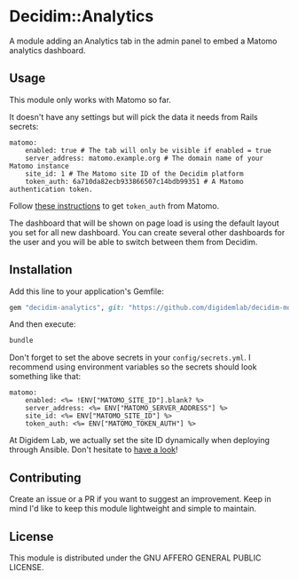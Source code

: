 # Decidim::Analytics

A module adding an Analytics tab in the admin panel to embed a Matomo analytics dashboard.
## Usage

This module only works with Matomo so far.

It doesn't have any settings but will pick the data it needs from Rails secrets:
```
matomo:
    enabled: true # The tab will only be visible if enabled = true
    server_address: matomo.example.org # The domain name of your Matomo instance
    site_id: 1 # The Matomo site ID of the Decidim platform
    token_auth: 6a710da82ecb933866507c14bdb99351 # A Matomo authentication token.
```

Follow [these instructions](https://matomo.org/docs/embed-matomo-reports/#embed-piwik-widgets-on-a-password-protected-or-private-page) to get `token_auth` from Matomo.

The dashboard that will be shown on page load is using the default layout you set for all new dashboard. You can create several other dashboards for the user and you will be able to switch between them from Decidim.
## Installation

Add this line to your application's Gemfile:

```ruby
gem "decidim-analytics", git: "https://github.com/digidemlab/decidim-module-analytics"
```

And then execute:

```bash
bundle
```

Don't forget to set the above secrets in your `config/secrets.yml`. I recommend using environment variables so the secrets should look something like that:

```
matomo:
    enabled: <%= !ENV["MATOMO_SITE_ID"].blank? %>
    server_address: <%= ENV["MATOMO_SERVER_ADDRESS"] %>
    site_id: <%= ENV["MATOMO_SITE_ID"] %>
    token_auth: <%= ENV["MATOMO_TOKEN_AUTH"] %>
```

At Digidem Lab, we actually set the site ID dynamically when deploying through Ansible. Don't hesitate to [have a look](https://github.com/digidemlab/decidim-ansible/blob/master/roles/matomo/tasks/main.yml)!
## Contributing

Create an issue or a PR if you want to suggest an improvement. Keep in mind I'd like to keep this module lightweight and simple to maintain.

## License

This module is distributed under the GNU AFFERO GENERAL PUBLIC LICENSE.

